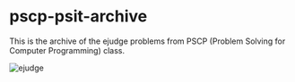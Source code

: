 # pscp-psit-archive
This is the archive of the ejudge problems from PSCP (Problem Solving for Computer Programming) class.

![ejudge](https://cdn.discordapp.com/attachments/1003847751852883988/1040539821556375642/ejudge2.jpg)
